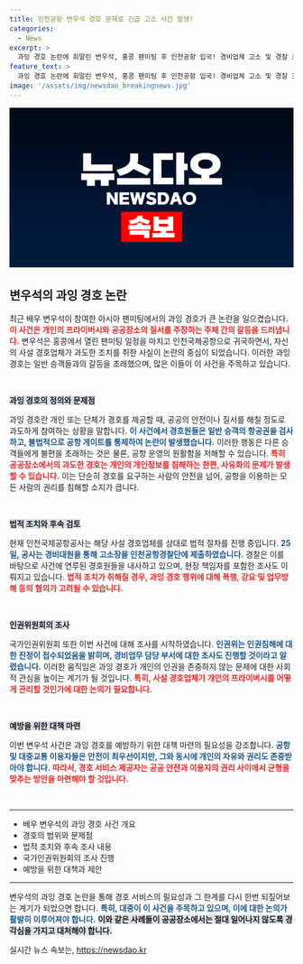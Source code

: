 ```yaml
---
title: 인천공항 변우석 경호 문제로 긴급 고소 사건 발생!
categories:
  - News
excerpt: >
  과잉 경호 논란에 휘말린 변우석, 홍콩 팬미팅 후 인천공항 입국! 경비업체 고소 및 경찰 조사 착수, 인권위까지 나서며 진상규명에 나섰다. 이 사건의 전말은? 클릭해서 확인하세요!
feature_text: >
  과잉 경호 논란에 휘말린 변우석, 홍콩 팬미팅 후 인천공항 입국! 경비업체 고소 및 경찰 조사 착수, 인권위까지 나서며 진상규명에 나섰다. 이 사건의 전말은? 클릭해서 확인하세요!
image: '/assets/img/newsdao_breakingnews.jpg'
---
```


<p><img src="/assets/img/newsdao_breakingnews.jpg" alt="implanttips 속보" /></p>

<h2 data-ke-size="size26">변우석의 과잉 경호 논란</h2>

<p data-ke-size="size16">최근 배우 변우석이 참여한 아시아 팬미팅에서의 과잉 경호가 큰 논란을 일으켰습니다. <b><span style="color: #ee2323;">이 사건은 개인의 프라이버시와 공공장소의 질서를 주장하는 주체 간의 갈등을 드러냅니다.</span></b> 변우석은 홍콩에서 열린 팬미팅 일정을 마치고 인천국제공항으로 귀국하면서, 자신의 사설 경호업체가 과도한 조치를 취한 사실이 논란의 중심이 되었습니다. 이러한 과잉 경호는 일반 승객들과의 갈등을 초래했으며, 많은 이들이 이 사건을 주목하고 있습니다. </p>

<p data-ke-size="size16">&nbsp;</p>

<p><b><span style="background-color: #21538527;">과잉 경호의 정의와 문제점</span></b></p>

<p data-ke-size="size16">과잉 경호란 개인 또는 단체가 경호를 제공할 때, 공공의 안전이나 질서를 해칠 정도로 과도하게 참여하는 상황을 말합니다. <b><span style="color: #1a5490;">이 사건에서 경호원들은 일반 승객의 항공권을 검사하고, 불법적으로 공항 게이트를 통제하여 논란이 발생했습니다.</span></b> 이러한 행동은 다른 승객들에게 불편을 초래하는 것은 물론, 공항 운영의 원활함을 저해할 수 있습니다. <b><span style="color: #ee2323;">특히 공공장소에서의 과도한 경호는 개인의 개인정보를 침해하는 한편, 사유화의 문제가 발생할 수 있습니다.</span></b> 이는 단순히 경호를 요구하는 사람의 안전을 넘어, 공항을 이용하는 모든 사람의 권리를 침해할 소지가 큽니다.</p>

<p data-ke-size="size16">&nbsp;</p>

<p><b><span style="background-color: #21538527;">법적 조치와 후속 검토</span></b></p>

<p data-ke-size="size16">현재 인천국제공항공사는 해당 사설 경호업체를 상대로 법적 절차를 진행 중입니다. <b><span style="color: #1a5490;">25일, 공사는 경비대원을 통해 고소장을 인천공항경찰단에 제출하였습니다.</span></b> 경찰은 이를 바탕으로 사건에 연루된 경호원들을 내사하고 있으며, 현장 책임자를 포함한 조사도 이뤄지고 있습니다. <b><span style="color: #ee2323;">법적 조치가 취해질 경우, 과잉 경호 행위에 대해 폭행, 강요 및 업무방해 등의 혐의가 고려될 수 있습니다.</span></b></p>

<p data-ke-size="size16">&nbsp;</p>

<p><b><span style="background-color: #21538527;">인권위원회의 조사</span></b></p>

<p data-ke-size="size16">국가인권위원회 또한 이번 사건에 대해 조사를 시작하였습니다. <b><span style="color: #1a5490;">인권위는 인권침해에 대한 진정이 접수되었음을 밝히며, 경비업무 담당 부서에 대한 조사도 진행할 것이라고 알렸습니다.</span></b> 이러한 움직임은 과잉 경호가 개인의 인권을 존중하지 않는 문제에 대한 사회적 관심을 높이는 계기가 될 것입니다. <b><span style="color: #ee2323;">특히, 사설 경호업체가 개인의 프라이버시를 어떻게 관리할 것인가에 대한 논의가 필요합니다.</span></b></p>

<p data-ke-size="size16">&nbsp;</p>

<p><b><span style="background-color: #21538527;">예방을 위한 대책 마련</span></b></p>

<p data-ke-size="size16">이번 변우석 사건은 과잉 경호를 예방하기 위한 대책 마련의 필요성을 강조합니다. <b><span style="color: #1a5490;">공항 및 대중교통 이용자들은 안전이 최우선이지만, 그와 동시에 개인의 자유와 권리도 존중받아야 합니다.</span></b> <b><span style="color: #ee2323;">따라서, 경호 서비스 제공자는 공공 안전과 이용자의 권리 사이에서 균형을 맞추는 방안을 마련해야 할 것입니다.</span></b></p>

<p data-ke-size="size16">&nbsp;</p>

<hr>

<ul>
    <li>배우 변우석의 과잉 경호 사건 개요</li>
    <li>경호의 범위와 문제점</li>
    <li>법적 조치와 후속 조사 내용</li>
    <li>국가인권위원회의 조사 진행</li>
    <li>예방을 위한 대책과 제안</li>
</ul>

<hr>

<p data-ke-size="size16">변우석의 과잉 경호 논란을 통해 경호 서비스의 필요성과 그 한계를 다시 한번 되짚어보는 계기가 되었으면 합니다. <b><span style="color: #1a5490;">특히, 대중이 이 사건을 주목하고 있으며, 이에 대한 논의가 활발히 이루어져야 합니다.</span></b> <b><span style="background-color: #21538527;">이와 같은 사례들이 공공장소에서는 절대 일어나지 않도록 경각심을 가지고 대처해야 합니다.</span></b></p>
실시간 뉴스 속보는, <a href="https://newsdao.kr" rel="dofollow">https://newsdao.kr</a>


